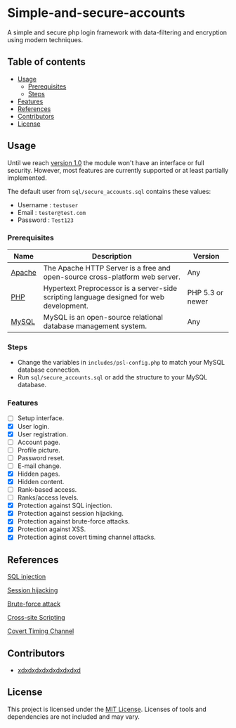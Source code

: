 # Simple-and-secure-accounts
A simple and secure php login framework with data-filtering and encryption using modern techniques.

## Table of contents
- [Usage](#usage)
    - [Prerequisites](#prerequisites)
    - [Steps](#steps)
- [Features](#features)
- [References](#references)
- [Contributors](#contributors)
- [License](#license)

## Usage
Until we reach [version 1.0](https://github.com/JasperDre/Simple-and-secure-accounts/milestones) the module won't have an interface or full security. However, most features are currently supported or at least partially implemented.

The default user from `sql/secure_accounts.sql` contains these values:
- Username	: `testuser`
- Email	: `tester@test.com`
- Password	: `Test123`

### Prerequisites
Name | Description | Version
------------ | ------------- | -------------
[Apache](https://www.apachefriends.org/index.html) | The Apache HTTP Server is a free and open-source cross-platform web server. | Any
[PHP](https://www.apachefriends.org/index.html) |  Hypertext Preprocessor is a server-side scripting language designed for web development. | PHP 5.3 or newer
[MySQL](https://www.apachefriends.org/index.html) | MySQL is an open-source relational database management system. | Any

### Steps
- Change the variables in `includes/psl-config.php` to match your MySQL database connection.
- Run `sql/secure_accounts.sql` or add the structure to your MySQL database.

### Features
- [ ] Setup interface.
- [x] User login.
- [x] User registration.
- [ ] Account page.
- [ ] Profile picture.
- [ ] Password reset.
- [ ] E-mail change.
- [x] Hidden pages.
- [x] Hidden content.
- [ ] Rank-based access.
- [ ] Ranks/access levels.
- [x] Protection against SQL injection.
- [x] Protection against session hijacking.
- [x] Protection against brute-force attacks.
- [x] Protection against XSS.
- [x] Protection aginst covert timing channel attacks.
    
## References
[SQL injection](https://www.w3schools.com/sql/sql_injection.asp)

[Session hijacking](https://www.owasp.org/index.php/Session_hijacking_attack)

[Brute-force attack](https://en.wikipedia.org/wiki/Brute-force_attack)

[Cross-site Scripting](https://www.owasp.org/index.php/Cross-site_Scripting_%28XSS%29)

[Covert Timing Channel](https://cwe.mitre.org/data/definitions/385.html)

## Contributors
- [xdxdxdxdxdxdxdxdxd](https://github.com/JasperDre/Simple-and-secure-accounts/issues?utf8=%E2%9C%93&q=author%3Axdxdxdxdxdxdxdxdxd)

## License
This project is licensed under the [MIT License](https://github.com/JasperDre/Simple-and-secure-accounts/blob/master/LICENSE.md).
Licenses of tools and dependencies are not included and may vary.
